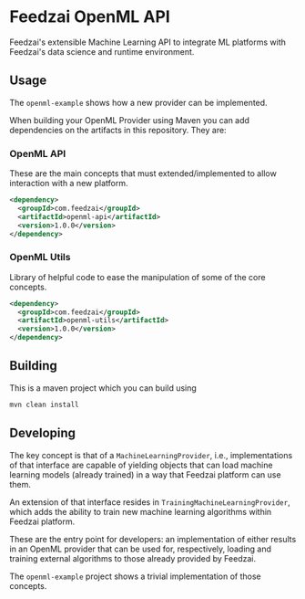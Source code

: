 # Feedzai OpenML API

Feedzai's extensible Machine Learning API to integrate ML platforms with Feedzai's data science and runtime environment.

## Usage
The `openml-example` shows how a new provider can be implemented.

When building your OpenML Provider using Maven you can add dependencies on the artifacts in this repository. They are:

### OpenML API
These are the main concepts that must extended/implemented to allow interaction with a new platform.

```xml
<dependency>
  <groupId>com.feedzai</groupId>
  <artifactId>openml-api</artifactId>
  <version>1.0.0</version>
</dependency>
```

### OpenML Utils
Library of helpful code to ease the manipulation of some of the core concepts.

```xml
<dependency>
  <groupId>com.feedzai</groupId>
  <artifactId>openml-utils</artifactId>
  <version>1.0.0</version>
</dependency>
```

## Building
This is a maven project which you can build using
```bash
mvn clean install
```


## Developing

The key concept is that of a `MachineLearningProvider`, i.e., implementations of that interface are capable of yielding objects that can load machine learning models (already trained) in a way that Feedzai platform can use them.

An extension of that interface resides in `TrainingMachineLearningProvider`, which adds the ability to train new machine learning algorithms within Feedzai platform.

These are the entry point for developers:
an implementation of either results in an OpenML provider that can be used for, respectively, loading and training external algorithms to those already provided by Feedzai.

The `openml-example` project shows a trivial implementation of those concepts.
